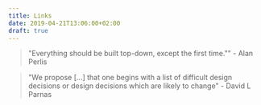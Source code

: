 ```yaml
---
title: Links
date: 2019-04-21T13:06:00+02:00
draft: true
---
```



> "Everything should be built top-down, except the first time."" - Alan Perlis

> "We propose [...] that one begins with a list of difficult design decisions or design decisions which are likely to change" - David L Parnas
